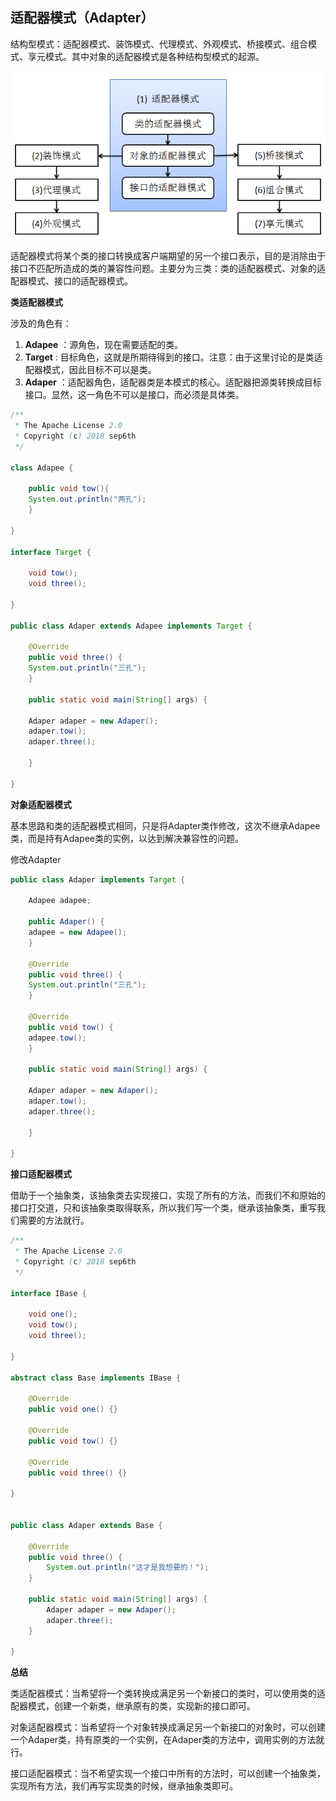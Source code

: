 ## 适配器模式（Adapter）  

结构型模式：适配器模式、装饰模式、代理模式、外观模式、桥接模式、组合模式、享元模式。其中对象的适配器模式是各种结构型模式的起源。  

![](./assets/适配器.png)  


适配器模式将某个类的接口转换成客户端期望的另一个接口表示，目的是消除由于接口不匹配所造成的类的兼容性问题。主要分为三类：类的适配器模式、对象的适配器模式、接口的适配器模式。  

**类适配器模式**  

涉及的角色有：  

1. **Adapee** ：源角色，现在需要适配的类。  
2. **Target** : 目标角色，这就是所期待得到的接口。注意：由于这里讨论的是类适配器模式，因此目标不可以是类。  
3. **Adaper** ：适配器角色，适配器类是本模式的核心。适配器把源类转换成目标接口。显然，这一角色不可以是接口，而必须是具体类。  
 
```java
/** 
 * The Apache License 2.0
 * Copyright (c) 2018 sep6th
 */

class Adapee {

    public void tow(){
	System.out.println("两孔");
    }
	
}

interface Target {
	
    void tow();
    void three();
	
}

public class Adaper extends Adapee implements Target {

    @Override
    public void three() {
	System.out.println("三孔");
    }
	
    public static void main(String[] args) {
		
	Adaper adaper = new Adaper();
	adaper.tow();
	adaper.three();
		
    }
	
}
```

**对象适配器模式**  

基本思路和类的适配器模式相同，只是将Adapter类作修改，这次不继承Adapee类，而是持有Adapee类的实例，以达到解决兼容性的问题。

修改Adapter  

```java
public class Adaper implements Target {

    Adapee adapee;
	
    public Adaper() {
	adapee = new Adapee();
    }
	
    @Override
    public void three() {
	System.out.println("三孔");
    }
	
    @Override
    public void tow() {
	adapee.tow();
    }
	
    public static void main(String[] args) {
		
	Adaper adaper = new Adaper();
	adaper.tow();
	adaper.three();
		
    }
	
}
```

**接口适配器模式**  

借助于一个抽象类，该抽象类去实现接口，实现了所有的方法，而我们不和原始的接口打交道，只和该抽象类取得联系，所以我们写一个类，继承该抽象类，重写我们需要的方法就行。

```java
/** 
 * The Apache License 2.0
 * Copyright (c) 2018 sep6th
 */

interface IBase {
	
    void one();
    void tow();
    void three();
	
}

abstract class Base implements IBase {
	
    @Override
    public void one() {}

    @Override
    public void tow() {}

    @Override
    public void three() {}
	
}


public class Adaper extends Base {

    @Override
    public void three() {
        System.out.println("这才是我想要的！");
    }

    public static void main(String[] args) {
        Adaper adaper = new Adaper();
        adaper.three();
    }
	
}
```

**总结**  

类适配器模式：当希望将一个类转换成满足另一个新接口的类时，可以使用类的适配器模式，创建一个新类，继承原有的类，实现新的接口即可。  

对象适配器模式：当希望将一个对象转换成满足另一个新接口的对象时，可以创建一个Adaper类，持有原类的一个实例，在Adaper类的方法中，调用实例的方法就行。  

接口适配器模式：当不希望实现一个接口中所有的方法时，可以创建一个抽象类，实现所有方法，我们再写实现类的时候，继承抽象类即可。

